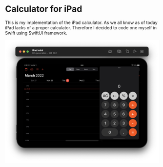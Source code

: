# Calculator for iPad

This is my implementation of the iPad calculator. As we all know as of today iPad lacks of a proper calculator. Therefore I decided to code one myself in Swift using SwiftUI framework.

![Screenshot](screenshot.png)
